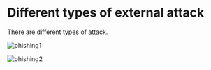 # Different types of external attack

There are different types of attack.

![phishing1](./katacoda-scenarios/Area-B/phishing.png)


![phishing2](https://www.researchgate.net/publication/343543963/figure/fig1/AS:933209953026048@1599505999223/Example-of-an-email-based-phishing-attack.png)


